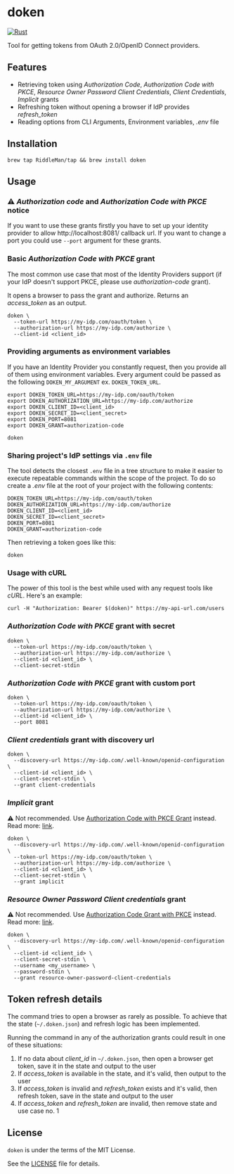 # doken
[![Rust](https://github.com/RiddleMan/doken/actions/workflows/rust.yml/badge.svg)](https://github.com/RiddleMan/doken/actions/workflows/rust.yml)

Tool for getting tokens from OAuth 2.0/OpenID Connect providers.

## Features
* Retrieving token using _Authorization Code_, _Authorization Code with PKCE_, _Resource Owner Password Client Credentials_, _Client Credentials_, _Implicit_ grants
* Refreshing token without opening a browser if IdP provides _refresh_token_
* Reading options from CLI Arguments, Environment variables, _.env_ file

## Installation

```shell
brew tap RiddleMan/tap && brew install doken
```

## Usage

### ⚠️ _Authorization code_ and _Authorization Code with PKCE_ notice

If you want to use these grants firstly you have to set up your identity provider to allow http://localhost:8081/ callback url. If you want to change a port you could use `--port` argument for these grants.

### Basic _Authorization Code with PKCE_ grant

The most common use case that most of the Identity Providers support (if your IdP doesn't support PKCE, please use _authorization-code_ grant). 

It opens a browser to pass the grant and authorize. Returns an _access_token_ as an output.

```shell
doken \
  --token-url https://my-idp.com/oauth/token \
  --authorization-url https://my-idp.com/authorize \
  --client-id <client_id>
```

### Providing arguments as environment variables

If you have an Identity Provider you constantly request, then you provide all of them using environment variables. Every argument could be passed as the following `DOKEN_MY_ARGUMENT` ex. `DOKEN_TOKEN_URL`.

```shell
export DOKEN_TOKEN_URL=https://my-idp.com/oauth/token 
export DOKEN_AUTHORIZATION_URL=https://my-idp.com/authorize
export DOKEN_CLIENT_ID=<client_id>
export DOKEN_SECRET_ID=<client_secret>
export DOKEN_PORT=8081
export DOKEN_GRANT=authorization-code

doken
```

### Sharing project's IdP settings via `.env` file

The tool detects the closest `.env` file in a tree structure to make it easier to execute repeatable commands within the scope of the project. To do so create a _.env_ file at the root of your project with the following contents:

```
DOKEN_TOKEN_URL=https://my-idp.com/oauth/token 
DOKEN_AUTHORIZATION_URL=https://my-idp.com/authorize
DOKEN_CLIENT_ID=<client_id>
DOKEN_SECRET_ID=<client_secret>
DOKEN_PORT=8081
DOKEN_GRANT=authorization-code
```

Then retrieving a token goes like this:

```shell
doken
```

### Usage with cURL

The power of this tool is the best while used with any request tools like _cURL_. Here's an example:

```shell
curl -H "Authorization: Bearer $(doken)" https://my-api-url.com/users
```
### _Authorization Code with PKCE_ grant with secret

```shell
doken \
  --token-url https://my-idp.com/oauth/token \
  --authorization-url https://my-idp.com/authorize \
  --client-id <client_id> \
  --client-secret-stdin
```
### _Authorization Code with PKCE_ grant with custom port

```shell
doken \
  --token-url https://my-idp.com/oauth/token \
  --authorization-url https://my-idp.com/authorize \
  --client-id <client_id> \
  --port 8081
```

### _Client credentials_ grant with discovery url

```shell
doken \
  --discovery-url https://my-idp.com/.well-known/openid-configuration \
  --client-id <client_id> \
  --client-secret-stdin \
  --grant client-credentials
```

### _Implicit_ grant

⚠️ Not recommended. Use [Authorization Code with PKCE Grant](#basic-authorization-code-with-pkce-grant) instead. Read more: [link](https://auth0.com/docs/get-started/authentication-and-authorization-flow/implicit-flow-with-form-post#how-it-works).

```shell
doken \
  --discovery-url https://my-idp.com/.well-known/openid-configuration \
  --token-url https://my-idp.com/oauth/token \
  --authorization-url https://my-idp.com/authorize \
  --client-id <client_id> \
  --client-secret-stdin \
  --grant implicit
```

### _Resource Owner Password Client credentials_ grant

⚠️ Not recommended. Use [Authorization Code Grant with PKCE](#basic-authorization-code-with-pkce-grant) instead. Read more: [link](https://auth0.com/docs/get-started/authentication-and-authorization-flow/resource-owner-password-flow).

```shell
doken \
  --discovery-url https://my-idp.com/.well-known/openid-configuration \
  --client-id <client_id> \
  --client-secret-stdin \
  --username <my_username> \
  --password-stdin \
  --grant resource-owner-password-client-credentials
```

## Token refresh details

The command tries to open a browser as rarely as possible. To achieve that the state (`~/.doken.json`) and refresh logic has been implemented.

Running the command in any of the authorization grants could result in one of these situations:

1. If no data about _client_id_ in `~/.doken.json`, then open a browser get token, save it in the state and output to the user
2. If _access_token_ is available in the state, and it's valid, then output to the user
3. If _access_token_ is invalid and _refresh_token_ exists and it's valid, then refresh token, save in the state and output to the user
4. If _access_token_ and _refresh_token_ are invalid, then remove state and use case no. 1

## License
`doken` is under the terms of the MIT License.

See the [LICENSE](LICENSE) file for details.
